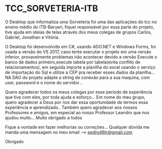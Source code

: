 # TCC_SORVETERIA-ITB
O Desktop que informatiza uma Sorveteria foi uma das aplicações do tcc no ensino médio do ITB-Barueri, 
fiquei responsável por essa parte do projeto, tive ajuda em ideias de telas através dos meus colegas de grupos Carlos, Gabriel, Jonathan e Vitória.

O Desktop foi desenvolvido em C#, usando ADO.NET e Windows Forms, foi usada a versão do VS 2017, caso tente executar o projeto em uma versão inferior, provavelmente problemas irão acontecer devido a versão
Execute o banco de dados primeiro,execute tabela por tabela(evita conflito de relacionamentos),  em seguida importe a planilha do excel usando o serviço de importação do Sql e utilize a CEP pra receber esses dados da planilha...
NA DAO do projeto adapte a string de conexão para a sua maquina, com user, password e o nome do servidor...

Quero agradecer todos os meus colegas por esse periodo de experiência que tive com eles, por toda ajuda e esforço... Em nome do meu grupo, quero agradecer a Deus por nos dar essa oportunidade de termos essa experiência e aprendizado.. Também quero agradecer aos nossos Professores e amigos, em especial ao nosso Professor Leandro que nos ajudou muito... Muito obrigado a todos

Fique a vontade em fazer melhorias ou correções... Qualquer dúvida me manda uma mensagem no meu email --> pedro46tr@gmail.com

Obrigado
